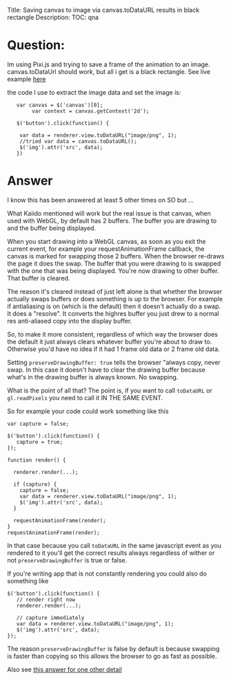 Title: Saving canvas to image via canvas.toDataURL results in black rectangle
Description:
TOC: qna

# Question:

Im using Pixi.js and trying to save a frame of the animation to an image. canvas.toDataUrl should work, but all i get is a black rectangle. See live example [here][1]


  [1]: http://anatoliyg.github.io/toaster/


the code I use to extract the image data and set the image is:


       var canvas = $('canvas')[0];
            var context = canvas.getContext('2d');
    
       $('button').click(function() {
    
        var data = renderer.view.toDataURL("image/png", 1);
        //tried var data = canvas.toDataURL();
        $('img').attr('src', data);
       })
    


# Answer

I know this has been answered at least 5 other times on SO but ...

What Kaiido mentioned will work but the real issue is that canvas, when used with WebGL, by default has 2 buffers. The buffer you are drawing to and the buffer being displayed. 

When you start drawing into a WebGL canvas, as soon as you exit the current event, for example your requestAnimationFrame callback, the canvas is marked for swapping those 2 buffers. When the browser re-draws the page it does the swap. The buffer that you were drawing to is swapped with the one that was being displayed. You're now drawing to other buffer. That buffer is cleared.  

The reason it's cleared instead of just left alone is that whether the browser actually swaps buffers or does something is up to the browser. For example if antialiasing is on (which is the default) then it doesn't actually do a swap. It does a "resolve". It converts the highres buffer you just drew to a normal res anti-aliased copy into the display buffer. 

So, to make it more consistent, regardless of which way the browser does the default it just always clears whatever buffer you're about to draw to. Otherwise you'd have no idea if it had 1 frame old data or 2 frame old data.

Setting `preserveDrawingBuffer: true` tells the browser "always copy, never swap. In this case it doesn't have to clear the drawing buffer because what's in the drawing buffer is always known. No swapping.

What is the point of all that? The point is, if you want to call `toDataURL` or `gl.readPixels` you need to call it IN THE SAME EVENT.

So for example your code could work something like this

    var capture = false;

    $('button').click(function() {
       capture = true;
    });

    function render() {

      renderer.render(...);

      if (capture) {
        capture = false;
        var data = renderer.view.toDataURL("image/png", 1);
        $('img').attr('src', data);
      }

      requestAnimationFrame(render);
    }
    requestAnimationFrame(render); 

In that case because you call `toDataURL` in the same javascript event as you rendered to it you'll get the correct results always regardless of wither or not `preserveDrawingBuffer` is true or false.

If you're writing app that is not constantly rendering you could also do something like

    $('button').click(function() {
       // render right now
       renderer.render(...);

       // capture immediately
       var data = renderer.view.toDataURL("image/png", 1);
       $('img').attr('src', data);
    });

The reason `preserveDrawingBuffer` is false by default is because swapping is faster than copying so this allows the browser to go as fast as possible.


Also see [this answer for one other detail](https://stackoverflow.com/a/26790802/128511)
